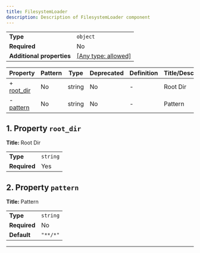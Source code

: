 ```yaml
---
title: FilesystemLoader
description: Description of FilesystemLoader component
---
```

|                           |                                                                           |
| ------------------------- | ------------------------------------------------------------------------- |
| **Type**                  | `object`                                                                  |
| **Required**              | No                                                                        |
| **Additional properties** | [[Any type: allowed]](# "Additional Properties of any type are allowed.") |

| Property                 | Pattern | Type   | Deprecated | Definition | Title/Description |
| ------------------------ | ------- | ------ | ---------- | ---------- | ----------------- |
| + [root_dir](#root_dir ) | No      | string | No         | -          | Root Dir          |
| - [pattern](#pattern )   | No      | string | No         | -          | Pattern           |

## <a name="root_dir"></a>1. Property `root_dir`

**Title:** Root Dir

|              |          |
| ------------ | -------- |
| **Type**     | `string` |
| **Required** | Yes      |

## <a name="pattern"></a>2. Property `pattern`

**Title:** Pattern

|              |          |
| ------------ | -------- |
| **Type**     | `string` |
| **Required** | No       |
| **Default**  | `"**/*"` |

----------------------------------------------------------------------------------------------------------------------------
